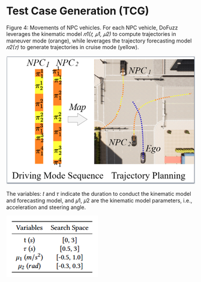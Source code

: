 # Test Case Generation (TCG)

Figure 4: Movements of NPC vehicles. For each NPC vehicle, DoFuzz leverages the kinematic model *𝜋1(𝑡, 𝜇1, 𝜇2)* to compute trajectories in maneuver mode (orange), while leverages the trajectory forecasting model *𝜋2(𝜏)* to generate trajectories in cruise mode (yellow).

![](readme_pic/2024-01-01-01-29-35-image.png)

The variables: 𝑡 and 𝜏 indicate the duration to conduct the kinematic model and forecasting model, and 𝜇1, 𝜇2 are the kinematic model parameters, i.e., acceleration and steering angle.

![](readme_pic/2024-01-01-01-33-35-image.png)
